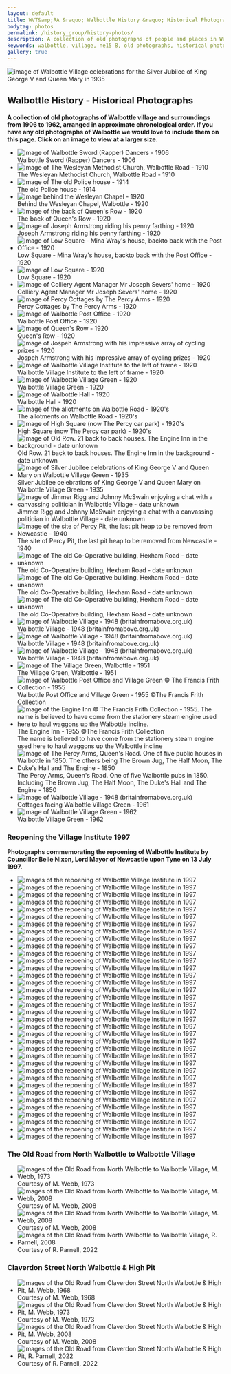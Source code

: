 ```yaml
---
layout: default
title: WVT&amp;RA &raquo; Walbottle History &raquo; Historical Photographs
bodytag: photos
permalink: /history_group/history-photos/
description: A collection of old photographs of people and places in Walbottle village and surroundings from 1906 to 1962, arranged in approximate chronological order.
keywords: walbottle, village, ne15 8, old photographs, historical photographs, old photos, historical photos
gallery: true
---
```

<div class="container-fluid">
	<div class="row">
		<div class="mastImg">
			<img src="../assets/images/masthead-historyPhotos.jpg" class="img-responsive" alt="image of Walbottle Village celebrations for the Silver Jubilee of King George V and Queen Mary in 1935"/>
		</div>
	</div>
</div>
<div class="container-fluid historyBG"> <!-- container-fluid -->
	<div class="row"> <!-- row -->
		<div class="col-sm-1 col-xs-0"></div>
		<div class="col-sm-10 col-xs-12 mainPanel">
			<div class="row"> <!-- row -->
				<div class="col-xs-12">
			  		<h2>Walbottle History - Historical Photographs</h2>
			  		<p><strong>A collection of old photographs of Walbottle village and surroundings from 1906 to 1962, arranged in approximate chronological order. If you have any old photographs of Walbottle we would love to include them on this page. Click on an image to view at a larger size.</strong></p>
<!-- feature slider -->
 <div class="demo hasActive section">
                    	<ul id="imageGallery-photos" class="gallery list-unstyled">
							<li data-thumb="../assets/images/history/rapperDancers-1906.jpg" data-src="../assets/images/history/rapperDancers-1906.jpg"><img src="../assets/images/history/rapperDancers-1906.jpg" alt="image of Walbottle Sword (Rapper) Dancers - 1906" /><br>
	<caption>Walbottle Sword (Rapper) Dancers - 1906</caption></li>
							<li data-thumb="../assets/images/history/h-img01.jpg" data-src="../assets/images/history/h-img01.jpg"><img src="../assets/images/history/h-img01.jpg" alt="image of The Wesleyan Methodist Church, Walbottle Road - 1910" /><br>
	<caption>The Wesleyan Methodist Church, Walbottle Road - 1910</caption></li>
							<li data-thumb="../assets/images/history/policeHouse-1914.jpg" data-src="../assets/images/history/policeHouse-1914.jpg"><img src="../assets/images/history/policeHouse-1914.jpg" alt="image of The old Police house - 1914" /><br>
	<caption>The old Police house - 1914</caption></li>
							<li data-thumb="../assets/images/history/Behind-the-Weslyan-Chapel-2048x1572.jpg" data-src="../assets/images/history/Behind-the-Weslyan-Chapel-2048x1572.jpg"><img src="../assets/images/history/Behind-the-Weslyan-Chapel-2048x1572.jpg" alt="image behind the Wesleyan Chapel - 1920" /><br>
	<caption>Behind the Wesleyan Chapel, Walbottle - 1920</caption></li>
							<li data-thumb="../assets/images/history/Back-of-Queens-Row-2048x1625.jpg" data-src="../assets/images/history/Back-of-Queens-Row-2048x1625.jpg"><img src="../assets/images/history/Back-of-Queens-Row-2048x1625.jpg" alt="image of the back of Queen's Row - 1920" /><br>
	<caption>The back of Queen's Row - 1920</caption></li>
							<li data-thumb="../assets/images/history/JNPG5423.jpg" data-src="../assets/images/history/JNPG5423.jpg"><img src="../assets/images/history/JNPG5423.jpg" alt="image of Joseph Armstrong riding his penny farthing - 1920" /><br>
	<caption>Joseph Armstrong riding his penny farthing - 1920</caption></li>
							<li data-thumb="../assets/images/history/Low-Square-Mina-Wrays-house-back-to-back-with-Post-Office.jpg" data-src="../assets/images/history/Low-Square-Mina-Wrays-house-back-to-back-with-Post-Office.jpg"><img src="../assets/images/history/Low-Square-Mina-Wrays-house-back-to-back-with-Post-Office.jpg" alt="image of Low Square - Mina Wray's house, backto back with the Post Office - 1920" /><br>
	<caption>Low Square - Mina Wray's house, backto back with the Post Office - 1920</caption></li>
							<li data-thumb="../assets/images/history/Low-Square-2048x1644.jpg" data-src="../assets/images/history/Low-Square-2048x1644.jpg"><img src="../assets/images/history/Low-Square-2048x1644.jpg" alt="image of Low Square - 1920" /><br>
	<caption>Low Square - 1920</caption></li>
							<li data-thumb="../assets/images/history/Mr-Severs-residence-scaled.bk.jpg" data-src="../assets/images/history/Mr-Severs-residence-scaled.bk.jpg"><img src="../assets/images/history/Mr-Severs-residence-scaled.bk.jpg" alt="image of Colliery Agent Manager Mr Joseph Severs' home - 1920" /><br>
	<caption>Colliery Agent Manager Mr Joseph Severs' home - 1920</caption></li>
							<li data-thumb="../assets/images/history/Percy-Cottages-by-The-Percy-Arms-scaled.jpg" data-src="../assets/images/history/Percy-Cottages-by-The-Percy-Arms-scaled.jpg"><img src="../assets/images/history/Percy-Cottages-by-The-Percy-Arms-scaled.jpg" alt="image of Percy Cottages by The Percy Arms - 1920" /><br>
	<caption>Percy Cottages by The Percy Arms - 1920</caption></li>
							<li data-thumb="../assets/images/history/Post-Office.jpg" data-src="../assets/images/history/Post-Office.jpg"><img src="../assets/images/history/Post-Office.jpg" alt="image of Walbottle Post Office - 1920" /><br>
	<caption>Walbottle Post Office - 1920</caption></li>
							<li data-thumb="../assets/images/history/Queens-Row.jpg" data-src="../assets/images/history/Queens-Row.jpg"><img src="../assets/images/history/Queens-Row.jpg" alt="image of Queen's Row - 1920" /><br>
	<caption>Queen's Row - 1920</caption></li>
							<li data-thumb="../assets/images/armstrong-01.jpg" data-src="../assets/images/armstrong-01.jpg"><img src="../assets/images/armstrong-01.jpg" alt="image of Jospeh Armstrong with his impressive array of cycling prizes - 1920" /><br>
	<caption>Jospeh Armstrong with his impressive array of cycling prizes - 1920</caption></li>
							<li data-thumb="../assets/images/history/wvi-1920.jpg" data-src="../assets/images/history/wvi-1920.jpg"><img src="../assets/images/history/wvi-1920.jpg" alt="image of Walbottle Village Institute to the left of frame - 1920" /><br>
	<caption>Walbottle Village Institute to the left of frame - 1920</caption></li>
							<li data-thumb="../assets/images/history/villageGreen-1920.jpg" data-src="../assets/images/history/villageGreen-1920.jpg"><img src="../assets/images/history/villageGreen-1920.jpg" alt="image of Walbottle Village Green - 1920" /><br>
	<caption>Walbottle Village Green - 1920</caption></li>
							<li data-thumb="../assets/images/history/Walbottle-Hall-scaled.jpg" data-src="../assets/images/history/Walbottle-Hall-scaled.jpg"><img src="../assets/images/history/Walbottle-Hall-scaled.jpg" alt="image of Walbottle Hall - 1920" /><br>
	<caption>Walbottle Hall - 1920</caption></li>
							<li data-thumb="../assets/images/history/The-allotmments-on-Walbottle-road.jpg" data-src="../assets/images/history/The-allotmments-on-Walbottle-road.jpg"><img src="../assets/images/history/The-allotmments-on-Walbottle-road.jpg" alt="image of the allotments on Walbottle Road - 1920's" /><br>
	<caption>The allotments on Walbottle Road - 1920's</caption></li>
							<li data-thumb="../assets/images/history/IMG_5071.jpg" data-src="../assets/images/history/IMG_5071.jpg"><img src="../assets/images/history/IMG_5071.jpg" alt="image of High Square (now The Percy car park) - 1920's" /><br>
	<caption>High Square (now The Percy car park) - 1920's</caption></li>
							<li data-thumb="../assets/images/history/oldrow.jpg" data-src="../assets/images/history/oldrow.jpg"><img src="../assets/images/history/oldrow.jpg" alt="image of Old Row. 21 back to back houses. The Engine Inn in the background - date unknown" /><br>
	<caption>Old Row. 21 back to back houses. The Engine Inn in the background - date unknown</caption></li>
							<li data-thumb="../assets/images/history/Silver-Jubilee-King-George-V-1936.jpg" data-src="../assets/images/history/Silver-Jubilee-King-George-V-1936.jpg"><img src="../assets/images/history/Silver-Jubilee-King-George-V-1936.jpg" alt="image of Silver Jubilee celebrations of King George V and Queen Mary on Walbottle Village Green - 1935" /><br>
	<caption>Silver Jubilee celebrations of King George V and Queen Mary on Walbottle Village Green - 1935</caption></li>
							<li data-thumb="../assets/images/history/Johnny-McSwain-scaled.jpg" data-src="../assets/images/history/Johnny-McSwain-scaled.jpg"><img src="../assets/images/history/Johnny-McSwain-scaled.jpg" alt="image of Jimmer Rigg and Johnny McSwain enjoying a chat with a canvassing politician in Walbottle Village - date unknown" /><br>
	<caption>Jimmer Rigg and Johnny McSwain enjoying a chat with a canvassing politician in Walbottle Village - date unknown</caption></li>
							<li data-thumb="../assets/images/history/percypit.jpg" data-src="../assets/images/history/percypit.jpg"><img src="../assets/images/history/percypit.jpg" alt="image of the site of Percy Pit, the last pit heap to be removed from Newcastle - 1940" /><br>
	<caption>The site of Percy Pit, the last pit heap to be removed from Newcastle - 1940</caption></li>
							<li data-thumb="../assets/images/history/The-old-Co-Op-building.jpg" data-src="../assets/images/history/The-old-Co-Op-building.jpg"><img src="../assets/images/history/The-old-Co-Op-building.jpg" alt="image of The old Co-Operative building, Hexham Road - date unknown" /><br>
	<caption>The old Co-Operative building, Hexham Road - date unknown</caption></li>
							<li data-thumb="../assets/images/history/The-old-co-op-building-3.jpg" data-src="../assets/images/history/The-old-co-op-building-3.jpg"><img src="../assets/images/history/The-old-co-op-building-3.jpg" alt="image of The old Co-Operative building, Hexham Road - date unknown" /><br>
	<caption>The old Co-Operative building, Hexham Road - date unknown</caption></li>
							<li data-thumb="../assets/images/history/The-old-co-op-building-2.jpg" data-src="../assets/images/history/The-Old-Co-op-building-2.jpg"><img src="../assets/images/history/The-old-co-op-building-2.jpg" alt="image of The old Co-Operative building, Hexham Road - date unknown" /><br>
	<caption>The old Co-Operative building, Hexham Road - date unknown</caption></li>
							<li data-thumb="../assets/images/history/h-img04.jpg" data-src="../assets/images/history/h-img04.jpg"><img src="../assets/images/history/h-img04.jpg" alt="image of Walbottle Village - 1948 (britainfromabove.org.uk)" /><br>
	<caption>Walbottle Village - 1948 (britainfromabove.org.uk)</caption></li>
							<li data-thumb="../assets/images/history/h-img05.jpg" data-src="../assets/images/history/h-img05.jpg"><img src="../assets/images/history/h-img05.jpg" alt="image of Walbottle Village - 1948 (britainfromabove.org.uk)" /><br>
	<caption>Walbottle Village - 1948 (britainfromabove.org.uk)</caption></li>
							<li data-thumb="../assets/images/history/h-img06.jpg" data-src="../assets/images/history/h-img06.jpg"><img src="../assets/images/history/h-img06.jpg" alt="image of Walbottle Village - 1948 (britainfromabove.org.uk)" /><br>
	<caption>Walbottle Village - 1948 (britainfromabove.org.uk)</caption></li>
							<li data-thumb="../assets/images/history/h-img02.jpg" data-src="../assets/images/history/h-img02.jpg"><img src="../assets/images/history/h-img02.jpg" alt="image of The Village Green, Walbottle - 1951" /><br>
	<caption>The Village Green, Walbottle - 1951</caption></li>
							<li data-thumb="../assets/images/history/walbottle-postoffice-1955.jpg" data-src="../assets/images/history/walbottle-postoffice-1955.jpg"><img src="../assets/images/history/walbottle-postoffice-1955.jpg" alt="image of Walbottle Post Office and Village Green &copy; The Francis Frith Collection - 1955" /><br>
	<caption>Walbottle Post Office and Village Green - 1955 &copy;The Francis Frith Collection</caption></li>
							<li data-thumb="../assets/images/history/engineInn-1955.jpg" data-src="../assets/images/history/engineInn-1955.jpg"><img src="../assets/images/history/engineInn-1955.jpg" alt="image of the Engine Inn &copy; The Francis Frith Collection - 1955. The name is believed to have come from the stationery steam engine used here to haul waggons up the Walbottle incline." /><br>
	<caption>The Engine Inn - 1955 &copy;The Francis Frith Collection<br>
	The name is believed to have come from the stationery steam engine used here to haul waggons up the Walbottle incline</caption></li>
							<li data-thumb="../assets/images/history/The-Percy-looking-up-Queens-Drive.jpg" data-src="../assets/images/history/The-Percy-looking-up-Queens-Drive.jpg"><img src="../assets/images/history/The-Percy-looking-up-Queens-Drive.jpg" alt="image of The Percy Arms, Queen's Road. One of five public houses in Walbottle in 1850. The others being The Brown Jug, The Half Moon, The Duke's Hall and The Engine - 1850" /><br>
	<caption>The Percy Arms, Queen's Road. One of five Walbottle pubs in 1850.<br>
	Including The Brown Jug, The Half Moon, The Duke's Hall and The Engine - 1850</caption></li>
							<li data-thumb="../assets/images/history/h-img03.jpg" data-src="../assets/images/history/h-img03.jpg"><img src="../assets/images/history/h-img03.jpg" alt="image of Walbottle Village - 1948 (britainfromabove.org.uk)" /><br>
	<caption>Cottages facing Walbottle Village Green - 1961</caption></li>
							<li data-thumb="../assets/images/history/villageGreen-1962.jpg" data-src="../assets/images/history/villageGreen-1962.jpg"><img src="../assets/images/history/villageGreen-1962.jpg" alt="image of Walbottle Village Green - 1962" /><br>
	<caption>Walbottle Village Green - 1962</caption></li>
						</ul>
					</div>
					<div class="col-xs-12">
						<h3>Reopening the Village Institute 1997</h3>
			  			<p><strong>Photographs commemorating the repoening of Walbottle Institute by Councillor Belle Nixon, Lord Mayor of Newcastle upon Tyne on 13 July 1997.</strong></p>
						<!-- feature slider -->
						<div class="demo hasActive">
                        	<ul id="imageGallery-photos2" class="gallery list-unstyled">
                            	<li data-thumb="../assets/images/WVI-Opening/institute-re-opening-1997-(1).jpg" data-src="../assets/images/WVI-Opening/institute-re-opening-1997-(1).jpg"><img src="../assets/images/WVI-Opening/institute-re-opening-1997-(1).jpg" alt="images of the repoening of Walbottle Village Institute in 1997" class="img-responsive"  /></li>
								<li data-thumb="../assets/images/WVI-Opening/institute-re-opening-1997-(2).jpg" data-src="../assets/images/WVI-Opening/institute-re-opening-1997-(2).jpg"><img src="../assets/images/WVI-Opening/institute-re-opening-1997-(2).jpg" alt="images of the repoening of Walbottle Village Institute in 1997" class="img-responsive"  /></li>
								<li data-thumb="../assets/images/WVI-Opening/institute-re-opening-1997-(3).jpg" data-src="../assets/images/WVI-Opening/institute-re-opening-1997-(3).jpg"><img src="../assets/images/WVI-Opening/institute-re-opening-1997-(3).jpg" alt="images of the repoening of Walbottle Village Institute in 1997" class="img-responsive"  /></li>
								<li data-thumb="../assets/images/WVI-Opening/institute-re-opening-1997-(4).jpg" data-src="../assets/images/WVI-Opening/institute-re-opening-1997-(4).jpg"><img src="../assets/images/WVI-Opening/institute-re-opening-1997-(4).jpg" alt="images of the repoening of Walbottle Village Institute in 1997" class="img-responsive"  /></li>
								<li data-thumb="../assets/images/WVI-Opening/institute-re-opening-1997-(5).jpg" data-src="../assets/images/WVI-Opening/institute-re-opening-1997-(5).jpg"><img src="../assets/images/WVI-Opening/institute-re-opening-1997-(5).jpg" alt="images of the repoening of Walbottle Village Institute in 1997" /></li>
								<li data-thumb="../assets/images/WVI-Opening/institute-re-opening-1997-(6).jpg" data-src="../assets/images/WVI-Opening/institute-re-opening-1997-(6).jpg"><img src="../assets/images/WVI-Opening/institute-re-opening-1997-(6).jpg" alt="images of the repoening of Walbottle Village Institute in 1997" /></li>
								<li data-thumb="../assets/images/WVI-Opening/institute-re-opening-1997-(7).jpg" data-src="../assets/images/WVI-Opening/institute-re-opening-1997-(7).jpg"><img src="../assets/images/WVI-Opening/institute-re-opening-1997-(7).jpg" alt="images of the repoening of Walbottle Village Institute in 1997" /></li>
								<li data-thumb="../assets/images/WVI-Opening/institute-re-opening-1997-(8).jpg" data-src="../assets/images/WVI-Opening/institute-re-opening-1997-(8).jpg"><img src="../assets/images/WVI-Opening/institute-re-opening-1997-(8).jpg" alt="images of the repoening of Walbottle Village Institute in 1997" /></li>
								<li data-thumb="../assets/images/WVI-Opening/institute-re-opening-1997-(9).jpg" data-src="../assets/images/WVI-Opening/institute-re-opening-1997-(9).jpg"><img src="../assets/images/WVI-Opening/institute-re-opening-1997-(9).jpg" alt="images of the repoening of Walbottle Village Institute in 1997" /></li>
								<li data-thumb="../assets/images/WVI-Opening/institute-re-opening-1997-(10).jpg" data-src="../assets/images/WVI-Opening/institute-re-opening-1997-(10).jpg"><img src="../assets/images/WVI-Opening/institute-re-opening-1997-(10).jpg" alt="images of the repoening of Walbottle Village Institute in 1997" /></li>
								<li data-thumb="../assets/images/WVI-Opening/institute-re-opening-1997-(11).jpg" data-src="../assets/images/WVI-Opening/institute-re-opening-1997-(11).jpg"><img src="../assets/images/WVI-Opening/institute-re-opening-1997-(11).jpg" alt="images of the repoening of Walbottle Village Institute in 1997" /></li>
								<li data-thumb="../assets/images/WVI-Opening/institute-re-opening-1997-(12).jpg" data-src="../assets/images/WVI-Opening/institute-re-opening-1997-(12).jpg"><img src="../assets/images/WVI-Opening/institute-re-opening-1997-(12).jpg" alt="images of the repoening of Walbottle Village Institute in 1997" /></li>
								<li data-thumb="../assets/images/WVI-Opening/institute-re-opening-1997-(13).jpg" data-src="../assets/images/WVI-Opening/institute-re-opening-1997-(13).jpg"><img src="../assets/images/WVI-Opening/institute-re-opening-1997-(13).jpg" alt="images of the repoening of Walbottle Village Institute in 1997" /></li>
								<li data-thumb="../assets/images/WVI-Opening/institute-re-opening-1997-(14).jpg" data-src="../assets/images/WVI-Opening/institute-re-opening-1997-(14).jpg"><img src="../assets/images/WVI-Opening/institute-re-opening-1997-(14).jpg" alt="images of the repoening of Walbottle Village Institute in 1997" /></li>
								<li data-thumb="../assets/images/WVI-Opening/institute-re-opening-1997-(15).jpg" data-src="../assets/images/WVI-Opening/institute-re-opening-1997-(15).jpg"><img src="../assets/images/WVI-Opening/institute-re-opening-1997-(15).jpg" alt="images of the repoening of Walbottle Village Institute in 1997" /></li>
								<li data-thumb="../assets/images/WVI-Opening/institute-re-opening-1997-(16).jpg" data-src="../assets/images/WVI-Opening/institute-re-opening-1997-(16).jpg"><img src="../assets/images/WVI-Opening/institute-re-opening-1997-(16).jpg" alt="images of the repoening of Walbottle Village Institute in 1997" /></li>
								<li data-thumb="../assets/images/WVI-Opening/institute-re-opening-1997-(17).jpg" data-src="../assets/images/WVI-Opening/institute-re-opening-1997-(17).jpg"><img src="../assets/images/WVI-Opening/institute-re-opening-1997-(17).jpg" alt="images of the repoening of Walbottle Village Institute in 1997" /></li>
								<li data-thumb="../assets/images/WVI-Opening/institute-re-opening-1997-(18).jpg" data-src="../assets/images/WVI-Opening/institute-re-opening-1997-(18).jpg"><img src="../assets/images/WVI-Opening/institute-re-opening-1997-(18).jpg" alt="images of the repoening of Walbottle Village Institute in 1997" /></li>
								<li data-thumb="../assets/images/WVI-Opening/institute-re-opening-1997-(19).jpg" data-src="../assets/images/WVI-Opening/institute-re-opening-1997-(19).jpg"><img src="../assets/images/WVI-Opening/institute-re-opening-1997-(19).jpg" alt="images of the repoening of Walbottle Village Institute in 1997" /></li>
								<li data-thumb="../assets/images/WVI-Opening/institute-re-opening-1997-(20).jpg" data-src="../assets/images/WVI-Opening/institute-re-opening-1997-(20).jpg"><img src="../assets/images/WVI-Opening/institute-re-opening-1997-(20).jpg" alt="images of the repoening of Walbottle Village Institute in 1997" /></li>
								<li data-thumb="../assets/images/WVI-Opening/institute-re-opening-1997-(21).jpg" data-src="../assets/images/WVI-Opening/institute-re-opening-1997-(21).jpg"><img src="../assets/images/WVI-Opening/institute-re-opening-1997-(21).jpg" alt="images of the repoening of Walbottle Village Institute in 1997" /></li>
								<li data-thumb="../assets/images/WVI-Opening/institute-re-opening-1997-(22).jpg" data-src="../assets/images/WVI-Opening/institute-re-opening-1997-(22).jpg"><img src="../assets/images/WVI-Opening/institute-re-opening-1997-(22).jpg" alt="images of the repoening of Walbottle Village Institute in 1997" /></li>
								<li data-thumb="../assets/images/WVI-Opening/institute-re-opening-1997-(23).jpg" data-src="../assets/images/WVI-Opening/institute-re-opening-1997-(23).jpg"><img src="../assets/images/WVI-Opening/institute-re-opening-1997-(23).jpg" alt="images of the repoening of Walbottle Village Institute in 1997" /></li>
								<li data-thumb="../assets/images/WVI-Opening/institute-re-opening-1997-(24).jpg" data-src="../assets/images/WVI-Opening/institute-re-opening-1997-(24).jpg"><img src="../assets/images/WVI-Opening/institute-re-opening-1997-(24).jpg" alt="images of the repoening of Walbottle Village Institute in 1997" /></li>
								<li data-thumb="../assets/images/WVI-Opening/institute-re-opening-1997-(25).jpg" data-src="../assets/images/WVI-Opening/institute-re-opening-1997-(25).jpg"><img src="../assets/images/WVI-Opening/institute-re-opening-1997-(25).jpg" alt="images of the repoening of Walbottle Village Institute in 1997" /></li>
								<li data-thumb="../assets/images/WVI-Opening/institute-re-opening-1997-(26).jpg" data-src="../assets/images/WVI-Opening/institute-re-opening-1997-(26).jpg"><img src="../assets/images/WVI-Opening/institute-re-opening-1997-(26).jpg" alt="images of the repoening of Walbottle Village Institute in 1997" /></li>
								<li data-thumb="../assets/images/WVI-Opening/institute-re-opening-1997-(27).jpg" data-src="../assets/images/WVI-Opening/institute-re-opening-1997-(27).jpg"><img src="../assets/images/WVI-Opening/institute-re-opening-1997-(27).jpg" alt="images of the repoening of Walbottle Village Institute in 1997" /></li>
								<li data-thumb="../assets/images/WVI-Opening/institute-re-opening-1997-(28).jpg" data-src="../assets/images/WVI-Opening/institute-re-opening-1997-(28).jpg"><img src="../assets/images/WVI-Opening/institute-re-opening-1997-(28).jpg" alt="images of the repoening of Walbottle Village Institute in 1997" /></li>
								<li data-thumb="../assets/images/WVI-Opening/institute-re-opening-1997-(29).jpg" data-src="../assets/images/WVI-Opening/institute-re-opening-1997-(29).jpg"><img src="../assets/images/WVI-Opening/institute-re-opening-1997-(29).jpg" alt="images of the repoening of Walbottle Village Institute in 1997" /></li>
								<li data-thumb="../assets/images/WVI-Opening/institute-re-opening-1997-(30).jpg" data-src="../assets/images/WVI-Opening/institute-re-opening-1997-(30).jpg"><img src="../assets/images/WVI-Opening/institute-re-opening-1997-(30).jpg" alt="images of the repoening of Walbottle Village Institute in 1997" /></li>
								<li data-thumb="../assets/images/WVI-Opening/institute-re-opening-1997-(31).jpg" data-src="../assets/images/WVI-Opening/institute-re-opening-1997-(31).jpg"><img src="../assets/images/WVI-Opening/institute-re-opening-1997-(31).jpg" alt="images of the repoening of Walbottle Village Institute in 1997" /></li>
								<li data-thumb="../assets/images/WVI-Opening/institute-re-opening-1997-(32).jpg" data-src="../assets/images/WVI-Opening/institute-re-opening-1997-(32).jpg"><img src="../assets/images/WVI-Opening/institute-re-opening-1997-(32).jpg" alt="images of the repoening of Walbottle Village Institute in 1997" /></li>
								<li data-thumb="../assets/images/WVI-Opening/institute-re-opening-1997-(33).jpg" data-src="../assets/images/WVI-Opening/institute-re-opening-1997-(33).jpg"><img src="../assets/images/WVI-Opening/institute-re-opening-1997-(33).jpg" alt="images of the repoening of Walbottle Village Institute in 1997" /></li>
								<li data-thumb="../assets/images/WVI-Opening/institute-re-opening-1997-(34).jpg" data-src="../assets/images/WVI-Opening/institute-re-opening-1997-(34).jpg"><img src="../assets/images/WVI-Opening/institute-re-opening-1997-(34).jpg" alt="images of the repoening of Walbottle Village Institute in 1997" /></li>
								<li data-thumb="../assets/images/WVI-Opening/institute-re-opening-1997-(35).jpg" data-src="../assets/images/WVI-Opening/institute-re-opening-1997-(35).jpg"><img src="../assets/images/WVI-Opening/institute-re-opening-1997-(35).jpg" alt="images of the repoening of Walbottle Village Institute in 1997" /></li>
								<li data-thumb="../assets/images/WVI-Opening/institute-re-opening-1997-(36).jpg" data-src="../assets/images/WVI-Opening/institute-re-opening-1997-(36).jpg"><img src="../assets/images/WVI-Opening/institute-re-opening-1997-(36).jpg" alt="images of the repoening of Walbottle Village Institute in 1997" /></li>
							</ul>
						</div>
					</div>
					<div class="col-xs-12">
						<h3>The Old Road from North Walbottle to Walbottle Village</h3>
						<!-- feature slider -->
						<div class="demo hasActive">
                        	<ul id="imageGallery-photos3" class="gallery list-unstyled">
                            	<li data-thumb="../assets/images/history/oldRoad-image01.jpg" data-src="../assets/images/history/oldRoad-image01.jpg"><img src="../assets/images/history/oldRoad-image01.jpg" alt="images of the Old Road from North Walbottle to Walbottle Village, M. Webb, 1973" class="img-responsive" /><br><caption>Courtesy of M. Webb, 1973</caption></li>
								<li data-thumb="../assets/images/history/oldRoad-image02.jpg" data-src="../assets/images/history/oldRoad-image02.jpg"><img src="../assets/images/history/oldRoad-image02.jpg" alt="images of the Old Road from North Walbottle to Walbottle Village, M. Webb, 2008" class="img-responsive"  /><br><caption>Courtesy of M. Webb, 2008</caption></li>
								<li data-thumb="../assets/images/history/oldRoad-image03.jpg" data-src="../assets/images/history/oldRoad-image03.jpg"><img src="../assets/images/history/oldRoad-image03.jpg" alt="images of the Old Road from North Walbottle to Walbottle Village, M. Webb, 2008" class="img-responsive"  /><br><caption>Courtesy of M. Webb, 2008</caption></li>
								<li data-thumb="../assets/images/history/oldRoad-image04.jpg" data-src="../assets/images/history/oldRoad-image04.jpg"><img src="../assets/images/history/oldRoad-image04.jpg" alt="images of the Old Road from North Walbottle to Walbottle Village, R. Parnell, 2008" class="img-responsive"  /><br><caption>Courtesy of R. Parnell, 2022</caption></li>
							</ul>
						</div>
					</div>
					<div class="col-xs-12">
						<h3>Claverdon Street North Walbottle &amp; High Pit</h3>
						<!-- feature slider -->
						<div class="demo hasActive">
                        	<ul id="imageGallery-photos4" class="gallery list-unstyled">
                            	<li data-thumb="../assets/images/history/claverdonSt-image01.jpg" data-src="../assets/images/history/claverdonSt-image01.jpg"><img src="../assets/images/history/claverdonSt-image01.jpg" alt="images of the Old Road from Claverdon Street North Walbottle &amp; High Pit, M. Webb, 1968" class="img-responsive"  /><br><caption>Courtesy of M. Webb, 1968</caption></li>
								<li data-thumb="../assets/images/history/claverdonSt-image02.jpg" data-src="../assets/images/history/claverdonSt-image02.jpg"><img src="../assets/images/history/claverdonSt-image02.jpg" alt="images of the Old Road from Claverdon Street North Walbottle &amp; High Pit, M. Webb, 1973" class="img-responsive"  /><br><caption>Courtesy of M. Webb, 1973</caption></li>
								<li data-thumb="../assets/images/history/claverdonSt-image03.jpg" data-src="../assets/images/history/claverdonSt-image03.jpg"><img src="../assets/images/history/claverdonSt-image03.jpg" alt="images of the Old Road from Claverdon Street North Walbottle &amp; High Pit, M. Webb, 2008" class="img-responsive"  /><br><caption>Courtesy of M. Webb, 2008</caption></li>
								<li data-thumb="../assets/images/history/claverdonSt-image04.jpg" data-src="../assets/images/history/claverdonSt-image04.jpg"><img src="../assets/images/history/claverdonSt-image04.jpg" alt="images of the Old Road from Claverdon Street North Walbottle &amp; High Pit, R. Parnell, 2022" class="img-responsive"  /><br><caption>Courtesy of R. Parnell, 2022</caption></li>
							</ul>
						</div>
					</div>
				</div>
			</div> <!-- /row -->
		</div> <!-- /mainPanel -->
		<div class="col-sm-1 col-xs-0"></div>
	</div> <!-- /row -->
</div> <!-- /container-fluid -->
